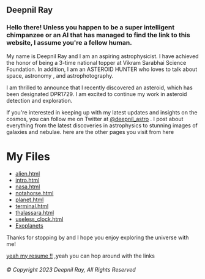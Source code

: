 ## Deepnil Ray
### Hello there! Unless you happen to be a super intelligent chimpanzee or an AI that has managed to find the link to this website, I assume you're a fellow human.
My name is Deepnil Ray and I am an aspiring astrophysicist. I have achieved the honor of being a 3-time national topper at Vikram Sarabhai Science Foundation. In addition, I am an ASTEROID HUNTER who loves to talk about space, astronomy , and astrophotography.

I am thrilled to announce that I recently discovered an asteroid, which has been designated DPR1729. I am excited to continue my work in asteroid detection and exploration.

If you're interested in keeping up with my latest updates and insights on the cosmos, you can follow me on Twitter at [@deepnil_astro](https://twitter.com/deepnil_astro) . I post about everything from the latest discoveries in astrophysics to stunning images of galaxies and nebulae. here are the other pages you visit from here
# My Files
- [alien.html](alien.html)
- [intro.html](intro.html)
- [nasa.html](nasa.html)
- [notahorse.html](notahorse.html)
- [planet.html](planet.html)
- [terminal.html](terminal.html)
- [thalassara.html](thalassara.html)
- [useless_clock.html](useless_clock.html)
- [Exoplanets](exoplanet.html)

Thanks for stopping by and I hope you enjoy exploring the universe with me!


[yeah my resume !!](https://deepnilray.github.io/about%20me)
,yeah you can hop around with the links

###### © Copyright 2023 Deepnil Ray, All Rights Reserved
